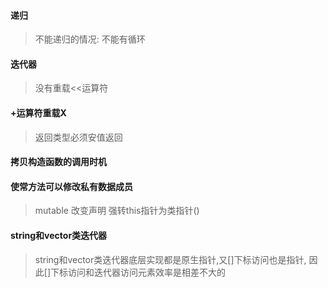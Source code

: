#### 递归
> 不能递归的情况: 不能有循环

#### 迭代器
> 没有重载<<运算符

#### +运算符重载X
> 返回类型必须安值返回

#### 拷贝构造函数的调用时机
> 

#### 使常方法可以修改私有数据成员
> mutable
> 改变声明
> 强转this指针为类指针()


#### string和vector类迭代器
> string和vector类迭代器底层实现都是原生指针,又[]下标访问也是指针, 因此[]下标访问和迭代器访问元素效率是相差不大的